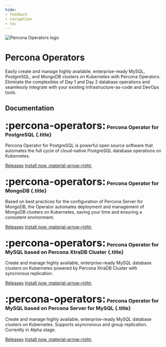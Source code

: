 ```yaml
---
hide:
- feedback
- navigation
- toc
---
```


<div class="landing" markdown>
<div class="splash header subpage operators dark" markdown>

![Percona Operators logo](assets/logo-dark-operators.svg)

# Percona Operators

Easily create and manage highly available, enterprise-ready MySQL, PostgreSQL, and MongoDB clusters on Kubernetes with Percona Operators. Eliminate the complexities of Day 1 and Day 2 database operations and seamlessly integrate with your existing Infrastructure-as-code and DevOps tools.

</div>
</div>



## Documentation

<div data-grid markdown>
<div data-banner markdown>

### <span style="font-size:2em">:percona-operators:</span> Percona Operator for PostgreSQL {.title}

Percona Operator for PostgreSQL is powerful open source software that automates the full cycle of cloud-native PostgreSQL database operations on Kubernetes.

<div class="actions" markdown>

[Releases](https://docs.percona.com/percona-operator-for-postgresql/2.0/ReleaseNotes/index.html)
[Install now :material-arrow-right:](https://docs.percona.com/percona-operator-for-postgresql/2.0/quickstart.html)

</div>
</div>
<div data-banner markdown>

### <span style="font-size:2em">:percona-operators:</span> Percona Operator for MongoDB {.title}

Based on best practices for the configuration of Percona Server for MongoDB, the Operator automates deployment and management of MongoDB clusters on Kubernetes, saving your time and ensuring a consistent environment.

<div class="actions" markdown>

[Releases](https://docs.percona.com/percona-operator-for-mongodb/RN/index.html)
[Install now :material-arrow-right:](https://docs.percona.com/percona-operator-for-mongodb/quickstart.html)

</div>
</div>
<div data-banner markdown>

### <span style="font-size:2em">:percona-operators:</span> Percona Operator for MySQL based on Percona XtraDB Cluster {.title}

Create and manage highly available, enterprise-ready MySQL database clusters on Kubernetes powered by Percona XtraDB Cluster with syncronous replication.
<div class="actions" markdown>

[Releases](https://docs.percona.com/percona-operator-for-mysql/pxc/ReleaseNotes/index.html)
[Install now :material-arrow-right:](https://docs.percona.com/percona-operator-for-mysql/pxc/quickstart.html)

</div>
</div>
<div data-banner markdown>

### <span style="font-size:2em">:percona-operators:</span> Percona Operator for MySQL based on Percona Server for MySQL {.title}

Create and manage highly available, enterprise-ready MySQL database clusters on Kubernetes. Supports asyncronous and group replication.
Currently in Alpha stage.

<div class="actions" markdown>

[Releases](https://docs.percona.com/percona-operator-for-mysql/ps/ReleaseNotes/index.html)
[Install now :material-arrow-right:](https://docs.percona.com/percona-operator-for-mysql/ps/quickstart.html)

</div>
</div>
</div>

